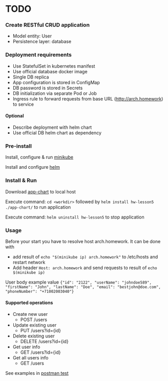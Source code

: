 # TODO

### Create RESTful CRUD application
* Model entity: User
* Persistence layer: database

### Deployment requirements
* Use StatefulSet in kubernetes manifest
* Use official database docker image
* Single DB replica
* App configuration is stored in ConfigMap
* DB password is stored in Secrets
* DB initialization via separate Pod or Job 
* Ingress rule to forward requests from base URL (http://arch.homework) to service
#### Optional
* Describe deployment with helm chart 
* Use official DB helm chart as dependency


### Pre-install
Install, configure & run [minikube](https://kubernetes.io/docs/tasks/tools/install-minikube/)

Install and configure [helm](https://helm.sh/docs/intro/install/)

### Install & Run
Download [app-chart](https://github.com/DmitryAEfimov/otusSoftwareArchitect/tree/lesson05_minikubeadv/deployment) to local host

Execute command: ``` cd <workdir> ``` followed by ``` helm install hw-lesson5 ./app-chart/ ``` to run application

Execute command: ``` helm uninstall hw-lesson5 ``` to stop application  

### Usage
Before your start you have to resolve host arch.homework. It can be done with
* add result of ``` echo "$(minikube ip) arch.homework" ``` to /etc/hosts and restart network
* Add header ``` Host: arch.homework ``` and send requests to result of ``` echo $(minikube ip) ```

User body example value ```{"id": "2122", "userName": "johndoe589", "firstName": "John", "lastName": "Doe", "email": "bestjohn@doe.com", "phoneNumber": "+71002003040"}```

#### Supported operations
* Create new user
  * POST /users
* Update existing user
  * PUT /users?id={id}
* Delete existing user
  * DELETE /users?id={id}    
* Get user info
  * GET /users?id={id}
* Get all users info
  * GET /users
  
See examples in [postman test](https://github.com/DmitryAEfimov/otusSoftwareArchitect/tree/lesson05_minikubeadv/src/test/resources/postman)